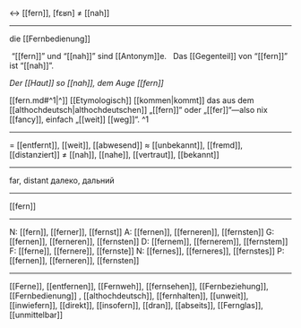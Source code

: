 ↔️ [[fern]], [fɛʁn] ≠ [[nah]]

---
die [[Fernbedienung]]

 “[[fern]]” und “[[nah]]” sind [[Antonym]]e.
  Das [[Gegenteil]] von “[[fern]]” ist “[[nah]]”.

*Der [[Haut]] so [[nah]], dem Auge [[fern]]*  

[[fern.md#^1|^]] [[Etymologisch]] [[kommen|kommt]] das aus dem [[althochdeutsch|althochdeutschen]] „[[fern]]“ oder „[[fer]]“—also nix [[fancy]], einfach „[[weit]] [[weg]]“. ^1


---
= [[entfernt]], [[weit]], [[abwesend]]
≈ [[unbekannt]], [[fremd]], [[distanziert]]
≠ [[nah]], [[nahe]], [[vertraut]], [[bekannt]]

---
far, distant
далеко, дальний

---
[[fern]]

---
N: [[fern]], [[ferner]], [[fernst]]
A: [[fernen]], [[ferneren]], [[fernsten]]
G: [[fernen]], [[ferneren]], [[fernsten]]
D: [[fernem]], [[fernerem]], [[fernstem]]
F: [[ferne]], [[fernere]], [[fernste]]
N: [[fernes]], [[ferneres]], [[fernstes]]
P: [[fernen]], [[ferneren]], [[fernsten]]

---
[[Ferne]], [[entfernen]], [[Fernweh]], [[fernsehen]], [[Fernbeziehung]], [[Fernbedienung]]
, [[althochdeutsch]], [[fernhalten]], [[unweit]], [[inwiefern]], [[direkt]], [[insofern]], [[dran]], [[abseits]], [[Fernglas]], [[unmittelbar]]